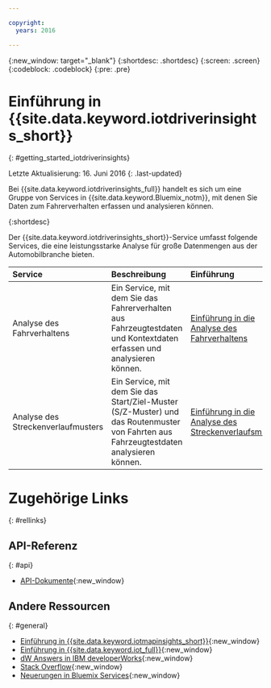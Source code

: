 ```yaml
---

copyright:
  years: 2016

---
```


{:new_window: target="_blank"}
{:shortdesc: .shortdesc}
{:screen: .screen}
{:codeblock: .codeblock}
{:pre: .pre}

# Einführung in {{site.data.keyword.iotdriverinsights_short}}
{: #getting_started_iotdriverinsights}

Letzte Aktualisierung: 16. Juni 2016
{: .last-updated}

Bei {{site.data.keyword.iotdriverinsights_full}} handelt es sich um eine Gruppe von Services in {{site.data.keyword.Bluemix_notm}}, mit denen Sie Daten zum Fahrerverhalten erfassen und analysieren können. 

{:shortdesc}


Der {{site.data.keyword.iotdriverinsights_short}}-Service umfasst folgende Services, die eine leistungsstarke Analyse für große Datenmengen aus der Automobilbranche bieten. 

|Service|Beschreibung|Einführung|Produktinformation|
|:---|:---|:---|:---|
|Analyse des Fahrverhaltens|Ein Service, mit dem Sie das Fahrerverhalten aus Fahrzeugtestdaten und Kontextdaten erfassen und analysieren können. | [Einführung in die Analyse des Fahrverhaltens](./drb_index.html)|[Informationen zur Analyse des Fahrverhaltens](drb_iotdriverinsights_overview.html)|
|Analyse des Streckenverlaufmusters|Ein Service, mit dem Sie das Start/Ziel-Muster (S/Z-Muster) und das Routenmuster von Fahrten aus Fahrzeugtestdaten analysieren können. | [Einführung in die Analyse des Streckenverlaufsmusters](./tp_index.html)|[Informationen zur Analyse des Streckenverlaufsmusters](tp_iotdriverinsights_overview.html)|


# Zugehörige Links
{: #rellinks}

## API-Referenz
{: #api}

* [API-Dokumente](http://ibm.biz/IoTDriverBehavior_APIdoc){:new_window}

## Andere Ressourcen
{: #general}

* [Einführung in {{site.data.keyword.iotmapinsights_short}}](../IotMapInsights/index.html){:new_window}
* [Einführung in {{site.data.keyword.iot_full}}](https://www.ng.bluemix.net/docs/services/IoT/index.html){:new_window}
* [dW Answers in IBM developerWorks](https://developer.ibm.com/answers/topics/iot-driver-behavior){:new_window}
* [Stack Overflow](http://stackoverflow.com/questions/tagged/iot-driver-behavior){:new_window}
* [Neuerungen in Bluemix Services](http://www.ng.bluemix.net/docs/whatsnew/index.html#services_category){:new_window}
